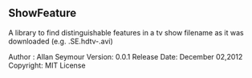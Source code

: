 ## ShowFeature ##

A library to find distinguishable features in a tv show filename as it
was downloaded (e.g. <name>.S<season>E<episode>.hdtv-<team>.avi)


Author : Allan Seymour
Version: 0.0.1
Release Date: December 02,2012
Copyright: MIT License

